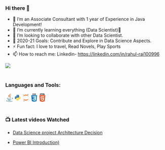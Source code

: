 ### Hi there 👋
- 🔭 I’m an Associate Consultant with 1 year of Experience in Java Development!
- 🌱 I’m currently learning everything (Data Scientist)🤣
- 👯 I’m looking to collaborate with other Data Scientist.
- 🥅 2020-21 Goals: Contribute and Explore in Data Science Aspects.
- ⚡ Fun fact: I love to travel, Read Novels, Play Sports
- 📫 How to reach me: Linkedin- https://linkedin.com/in/rahul-rai100996

<img src="https://github-readme-stats.vercel.app/api?username=rirah&&show_icons=true&title_color=ffffff&icon_color=bb2acf&text_color=daf7dc&bg_color=151515">

<br/>
<br/>

### Languages and Tools:

  
<img  align="left"  alt="Java"  width="26px"  src="https://raw.githubusercontent.com/github/explore/80688e429a7d4ef2fca1e82350fe8e3517d3494d/topics/java/java.png"  />

<img  align="left"  alt="Python"  width="26px"  src="https://raw.githubusercontent.com/github/explore/80688e429a7d4ef2fca1e82350fe8e3517d3494d/topics/python/python.png" />

<img  align="left"  alt="jupyter"  width="26px"  src="https://raw.githubusercontent.com/github/explore/80688e429a7d4ef2fca1e82350fe8e3517d3494d/topics/jupyter-notebook/jupyter-notebook.png"/>

<img  align="left"  alt="jupyter"  width="26px"  src="
https://raw.githubusercontent.com/github/explore/80688e429a7d4ef2fca1e82350fe8e3517d3494d/topics/css/css.png"/>
  
<img  align="left"  alt="jupyter"  width="26px"  src="
https://raw.githubusercontent.com/github/explore/80688e429a7d4ef2fca1e82350fe8e3517d3494d/topics/html/html.png"/>
<br  />

<br  />

### 📺 Latest videos Watched

  
<!-- YOUTUBE:START -->

-  [Data Science project Architecture Decision](https://www.youtube.com/watch?v=-ur0D5Y8aFw&t=1134s)

-  [Power BI Introduction)](https://www.youtube.com/watch?v=SO_X9OdUylw&t=313s)

<!-- YOUTUBE:END -->
